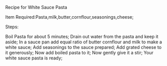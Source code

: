 Recipe for White Sauce Pasta

Item Required:Pasta,milk,butter,cornflour,seasonings,cheese;

Steps:

Boil Pasta for about 5 minutes;
Drain out water from the pasta and keep it aside;
In a sauce pan add equal ratio of butter cornflour and milk to make a white sauce;
Add seasonings to the sauce prepared;
Add grated cheese to it generously;
Now add boiled pasta to it;
Now gently give it a stir;
Your white sauce pasta is ready;